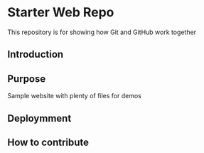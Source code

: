 # Starter Web Repo

This repository is for showing how Git and GitHub work together

## Introduction

## Purpose

Sample website with plenty of files for demos

## Deploymment

## How to contribute